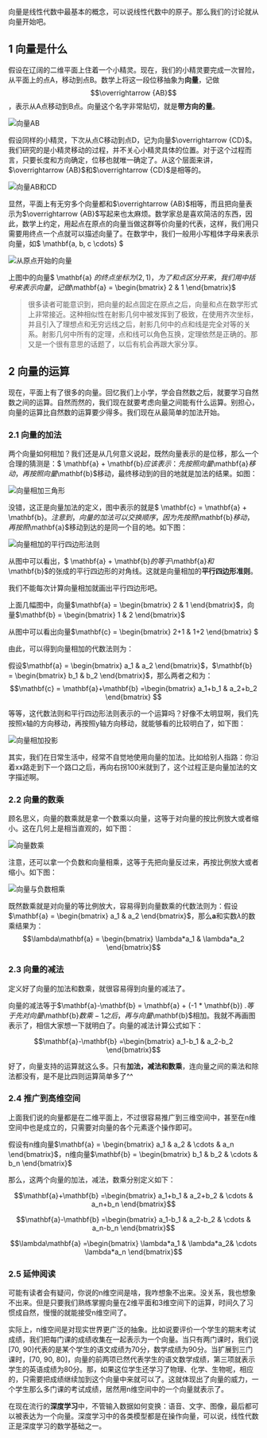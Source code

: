 向量是线性代数中最基本的概念，可以说线性代数中的原子。那么我们的讨论就从向量开始吧。

## 1 向量是什么

假设在辽阔的二维平面上住着一个小精灵。现在，我们的小精灵要完成一次冒险，从平面上的点A，移动到点B。数学上将这一段位移抽象为**向量**，记做$$\overrightarrow {AB}$$，表示从A点移动到B点。向量这个名字非常贴切，就是**带方向的量**。

![向量AB](pictures/vector_example_1.png)

假设同样的小精灵，下次从点C移动到点D，记为向量$\overrightarrow {CD}$。我们研究的是小精灵移动的过程，并不关心小精灵具体的位置。对于这个过程而言，只要长度和方向确定，位移也就唯一确定了。从这个层面来讲，$\overrightarrow {AB}$和$\overrightarrow {CD}$是相等的。

![向量AB和CD](pictures/vector_example_2.png)

显然，平面上有无穷多个向量都和$\overrightarrow {AB}$相等，而且把向量表示为$\overrightarrow {AB}$写起来也太麻烦。数学家总是喜欢简洁的东西，因此，数学上约定，用起点在原点的向量当做这群等价向量的代表，这样，我们用只需要用终点一个点就可以描述向量了。在数学中，我们一般用小写粗体字母来表示向量，如$ \mathbf{a, b, c \cdots} $

![从原点开始的向量](pictures/vector_example_3.png)

上图中的向量$ \mathbf{a} $的终点坐标为(2, 1)，为了和点区分开来，我们用中括号来表示向量，记做$\mathbf{a} = \begin{bmatrix} 2 & 1 \end{bmatrix}$ 

> 很多读者可能意识到，把向量的起点固定在原点之后，向量和点在数学形式上非常接近。这种相似性在射影几何中被发挥到了极致，在使用齐次坐标，并且引入了理想点和无穷远线之后，射影几何中的点和线是完全对等的关系。射影几何中所有的定理，点和线可以角色互换，定理依然是正确的。那又是一个很有意思的话题了，以后有机会再跟大家分享。

## 2 向量的运算 

现在，平面上有了很多的向量。回忆我们上小学，学会自然数之后，就要学习自然数之间的运算。自然而然的，我们现在就要考虑向量之间能有什么运算。别担心，向量的运算比自然数的运算要少得多。我们现在从最简单的加法开始。

### 2.1 向量的加法

两个向量如何相加？我们还是从几何意义说起，既然向量表示的是位移，那么一个合理的猜测是：$ \mathbf{a} + \mathbf{b}$应该表示：先按照向量$\mathbf{a}$移动，再按照向量$\mathbf{b}$移动，最终移动到的目的地就是加法的结果。如图：

![向量相加三角形](pictures/vector_add_1.png)

没错，这正是向量加法的定义，图中表示的就是$ \mathbf{c} = \mathbf{a} + \mathbf{b}$。
注意到，向量的加法可以交换顺序，因为先按照$\mathbf{b}$移动，再按照$\mathbf{a}$移动到达的是同一个目的地。如下图：

![向量相加的平行四边形法则](pictures/vector_add_2.png)

从图中可以看出，$ \mathbf{a} + \mathbf{b}$的等于$\mathbf{a}$和$\mathbf{b}$的张成的平行四边形的对角线。这就是向量相加的**平行四边形准则**。

我们不能每次计算向量相加就画出平行四边形吧。

上面几幅图中，向量$\mathbf{a} = \begin{bmatrix} 2 & 1 \end{bmatrix}$，向量$\mathbf{b} = \begin{bmatrix} 1 & 2 \end{bmatrix}$ 

从图中可以看出向量$\mathbf{c} = \begin{bmatrix} 2+1 & 1+2 \end{bmatrix} $ 

由此，可以得到向量相加的代数法则为：

假设$\mathbf{a} = \begin{bmatrix} a_1 & a_2 \end{bmatrix}$，$\mathbf{b} = \begin{bmatrix} b_1 & b_2 \end{bmatrix}$，那么两者之和为： 
$$\mathbf{c} = \mathbf{a}+\mathbf{b} =\begin{bmatrix} a_1+b_1 & a_2+b_2 \end{bmatrix} $$

等等，这代数法则和平行四边形法则表示的一个运算吗？好像不太明显啊，我们先按照x轴的方向移动，再按照y轴方向移动，就能够看的比较明白了，如下图：

![向量相加投影](pictures/vector_add_3.png)

其实，我们在日常生活中，经常不自觉地使用向量的加法。比如给别人指路：你沿着xx路走到下一个路口之后，再向右拐100米就到了，这个过程正是向量加法的文字描述啊。

### 2.2 向量的数乘

顾名思义，向量的数乘就是拿一个数乘以向量，这等于对向量的按比例放大或者缩小。这在几何上是相当直观的，如下图：

![向量数乘](pictures/scalar_multiplication_1.png)

注意，还可以拿一个负数和向量相乘，这等于先把向量反过来，再按比例放大或者缩小。如下图：

![向量与负数相乘](pictures/scalar_multiplication_2.png)

既然数乘就是对向量的等比例放大，容易得到向量数乘的代数法则为：假设$\mathbf{a} = \begin{bmatrix} a_1 & a_2 \end{bmatrix}$，那么$\mathbf{a}$和实数$\lambda$的数乘结果为： 
$$\lambda\mathbf{a} = \begin{bmatrix} \lambda*a_1 & \lambda*a_2 \end{bmatrix}$$

### 2.3 向量的减法

定义好了向量的加法和数乘，就很容易得到向量的减法了。

向量的减法等于$\mathbf{a}-\mathbf{b} = \mathbf{a} + (-1 * \mathbf{b}) $. 等于先对向量$\mathbf{b}$数乘-1之后，再与向量$\mathbf{b}$相加。我就不再画图表示了，相信大家想一下就明白了。向量的减法计算公式如下：

$$\mathbf{a}-\mathbf{b} =\begin{bmatrix} a_1-b_1 & a_2-b_2 \end{bmatrix}$$

好了，向量支持的运算就这么多。只有**加法，减法和数乘**，连向量之间的乘法和除法都没有，是不是比四则运算简单多了^^ 

### 2.4 推广到高维空间

上面我们说的向量都是在二维平面上，不过很容易推广到三维空间中，甚至在n维空间中也是成立的，只需要对向量的各个元素逐个操作即可。

假设有n维向量$\mathbf{a} = \begin{bmatrix} a_1 & a_2 & \cdots & a_n \end{bmatrix}$，n维向量$\mathbf{b} = \begin{bmatrix} b_1 & b_2 & \cdots & b_n \end{bmatrix}$

那么，这两个向量的加法，减法，数乘分别定义如下：

$$\mathbf{a}+\mathbf{b} =\begin{bmatrix} a_1+b_1 & a_2+b_2 & \cdots & a_n+b_n \end{bmatrix}$$

$$\mathbf{a}-\mathbf{b} =\begin{bmatrix} a_1-b_1 & a_2-b_2 & \cdots & a_n-b_n \end{bmatrix}$$

$$\lambda\mathbf{a} =\begin{bmatrix} \lambda*a_1 & \lambda*a_2& \cdots \lambda*a_n \end{bmatrix}$$

### 2.5 延伸阅读

可能有读者会有疑问，你说的n维空间是啥，我咋想象不出来。没关系，我也想象不出来。但是只要我们熟练掌握向量在2维平面和3维空间下的运算，时间久了习惯成自然，慢慢的就能接受n维空间了。

实际上，n维空间是对现实世界更广泛的抽象。比如说要评价一个学生的期末考试成绩，我们把每门课的成绩收集在一起表示为一个向量。当只有两门课时，我们说[70, 90]代表的是某个学生的语文成绩为70分，数学成绩为90分。当扩展到三门课时，[70, 90, 80]，向量的前两项已然代表学生的语文数学成绩，第三项就表示学生的英语成绩为80分。那，如果这位学生还学习了物理、化学、生物呢，相应的，只需要把成绩继续加到这个向量中来就可以了。这就体现出了向量的威力，一个学生那么多门课的考试成绩，居然用n维空间中的一个向量就表示了。

在现在流行的**深度学习**中，不管输入数据如何变换：语音、文字、图像，最后都可以被表达为一个向量。深度学习中的各类模型都是在操作向量，可以说，线性代数正是深度学习的数学基础之一。

